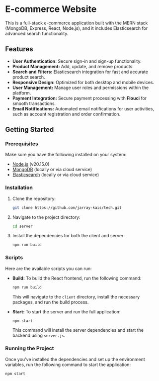 # E-commerce Website

This is a full-stack e-commerce application built with the MERN stack (MongoDB, Express, React, Node.js), and it includes Elasticsearch for advanced search functionality.

## Features
- **User Authentication:** Secure sign-in and sign-up functionality.
- **Product Management:** Add, update, and remove products.
- **Search and Filters:** Elasticsearch integration for fast and accurate product search.
- **Responsive Design:** Optimized for both desktop and mobile devices.
- **User Management:** Manage user roles and permissions within the platform.
- **Payment Integration:** Secure payment processing with **Flouci** for smooth transactions.
- **Email Notifications:** Automated email notifications for user activities, such as account registration and order confirmation.

## Getting Started

### Prerequisites

Make sure you have the following installed on your system:

- [Node.js](https://nodejs.org/)  (v20.15.0)
- [MongoDB](https://www.mongodb.com/) (locally or via cloud service)
- [Elasticsearch](https://www.elastic.co/elasticsearch/) (locally or via cloud service)

### Installation

1. Clone the repository:

    ```bash
    git clone https://github.com/jarray-kais/tech.git
    ```

2. Navigate to the project directory:

    ```bash
    cd server
    ```

3. Install the dependencies for both the client and server:

    ```bash
    npm run build
    ```

### Scripts

Here are the available scripts you can run:

- **Build:** To build the React frontend, run the following command:

    ```bash
    npm run build
    ```

    This will navigate to the `client` directory, install the necessary packages, and run the build process.

- **Start:** To start the server and run the full application:

    ```bash
    npm start
    ```

    This command will install the server dependencies and start the backend using `server.js`.


### Running the Project

Once you've installed the dependencies and set up the environment variables, run the following command to start the application:

```bash
npm start

